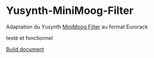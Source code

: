 # Yusynth-MiniMoog-Filter
Adaptation du Yusynth [MiniMoog Filter](http://yusynth.net/Modular/index_en.html) au format Eurorack

testé et fonctionnel

[Build document](https://htmlpreview.github.io/?https://github.com/jojo-monk/Yusynth-MiniMoog-Filter/blob/main/ibom.html)

